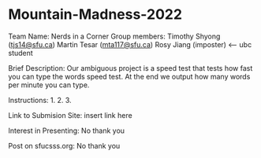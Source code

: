 # Mountain-Madness-2022

Team Name: Nerds in a Corner
Group members: Timothy Shyong (tjs14@sfu.ca)
               Martin Tesar (mta117@sfu.ca)
               Rosy Jiang (imposter) <-- ubc student

Brief Description: Our ambiguous project is a speed test that tests how fast you can type the words speed test. At the end we output how many words per minute you can type.

Instructions: 
    1. 
    2. 
    3.

Link to Submision Site: insert link here

Interest in Presenting: No thank you

Post on sfucsss.org: No thank you
